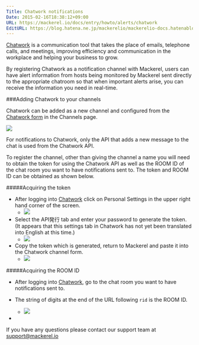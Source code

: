 ```yaml
---
Title: Chatwork notifications
Date: 2015-02-16T18:38:12+09:00
URL: https://mackerel.io/docs/entry/howto/alerts/chatwork
EditURL: https://blog.hatena.ne.jp/mackerelio/mackerelio-docs.hatenablog.mackerel.io/atom/entry/8454420450083918109
---
```


[Chatwork](http://www.chatwork.com/) is a communication tool that takes the place of emails, telephone calls, and meetings, improving efficiency and communication in the workplace and helping your business to grow.

By registering Chatwork as a notification channel with Mackerel, users can have alert information from hosts being monitored by Mackerel sent directly to the appropriate chatroom so that when important alerts arise, you can receive the information you need in real-time.

<!--![](https://cdn-ak.f.st-hatena.com/images/fotolife/m/mackerelio/20141204/20141204112031.png)-->

###Adding Chatwork to your channels

Chatwork can be added as a new channel and configured from the [Chatwork form](https://mackerel.io/my/channels/-/create#chatwork) in the Channels page.

![](https://cdn-ak.f.st-hatena.com/images/fotolife/m/mackerelio/20190121/20190121191504.png)

For notifications to Chatwork, only the API that adds a new message to the chat is used from the Chatwork API.

To register the channel, other than giving the channel a name you will need to obtain the token for using the Chatwork API as well as the ROOM ID of the chat room you want to have notifications sent to. The token and ROOM ID can be obtained as shown below.

#####Acquiring the token

- After logging into [Chatwork](https://www.chatwork.com) click on Personal Settings in the upper right hand corner of the screen.
  - ![](https://cdn-ak.f.st-hatena.com/images/fotolife/m/mackerelio/20160319/20160319191116.png)
- Select the API発行 tab and enter your password to generate the token. (It appears that this settings tab in Chatwork has not yet been translated into English at this time.)
  - ![](https://cdn-ak.f.st-hatena.com/images/fotolife/m/mackerelio/20160319/20160319191112.png)
- Copy the token which is generated, return to Mackerel and paste it into the Chatwork channel form.
  - ![](https://cdn-ak.f.st-hatena.com/images/fotolife/m/mackerelio/20160319/20160319191107.png)

#####Acquiring the ROOM ID

- After logging into [Chatwork](https://www.chatwork.com), go to the chat room you want to have notifications sent to.
- The string of digits at the end of the URL following `rid` is the ROOM ID.
  - ![](https://cdn-ak.f.st-hatena.com/images/fotolife/m/mackerelio/20190123/20190123181957.png)

-

If you have any questions please contact our support team at support@mackerel.io
